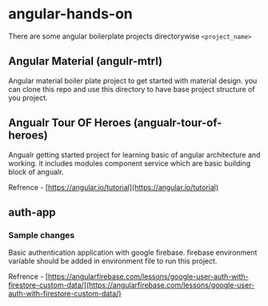 # angular-hands-on
There are some angular boilerplate projects directorywise `<project_name>` 

## Angular Material (angulr-mtrl)

Angular material boiler plate project to get started with material design. you can clone this repo and use this directory to have base project structure of you project.

## Angualr Tour OF Heroes (angualr-tour-of-heroes)

Angualr getting started project for learning basic of angular architecture and working. it includes modules component service which are basic building block of angualr. 

Refrence - [https://angular.io/tutorial](https://angular.io/tutorial)

## auth-app

### Sample changes

Basic authentication application with google firebase. firebase environment variable should be added in environment file to run this project. 

Refrence - [https://angularfirebase.com/lessons/google-user-auth-with-firestore-custom-data/](https://angularfirebase.com/lessons/google-user-auth-with-firestore-custom-data/)